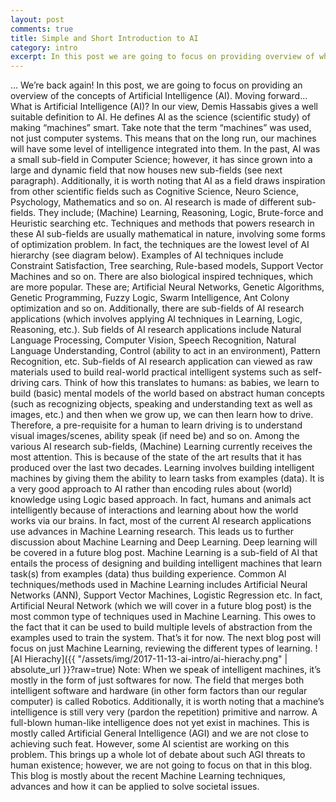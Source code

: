 ```yaml
---
layout: post
comments: true
title: Simple and Short Introduction to AI
category: intro
excerpt: In this post we are going to focus on providing overview of what AI is all about.
---
```


… We’re back again! In this post, we are going to focus on providing an overview of the concepts of Artificial Intelligence (AI).
Moving forward…
What is Artificial Intelligence (AI)?
In our view, Demis Hassabis gives a well suitable definition to AI. He defines AI as the science (scientific study) of making “machines” smart. Take note that the term “machines” was used, not just computer systems. This means that on the long run, our machines will have some level of intelligence integrated into them. In the past, AI was a small sub-field in Computer Science; however, it has since grown into a large and dynamic field that now houses new sub-fields (see next paragraph). Additionally, it is worth noting that AI as a field draws inspiration from other scientific fields such as Cognitive Science, Neuro Science, Psychology, Mathematics and so on.
AI research is made of different sub-fields. They include; (Machine) Learning, Reasoning, Logic, Brute-force and Heuristic searching etc. Techniques and methods that powers research in these AI sub-fields are usually mathematical in nature, involving some forms of optimization problem. In fact, the techniques are the lowest level of AI hierarchy (see diagram below). Examples of AI techniques include Constraint Satisfaction, Tree searching, Rule-based models, Support Vector Machines and so on. There are also biological inspired techniques, which are more popular. These are; Artificial Neural Networks, Genetic Algorithms, Genetic Programming, Fuzzy Logic, Swarm Intelligence, Ant Colony optimization and so on.
Additionally, there are sub-fields of AI research applications (which involves applying AI techniques in Learning, Logic, Reasoning, etc.). Sub fields of AI research applications include Natural Language Processing, Computer Vision, Speech Recognition, Natural Language Understanding, Control (ability to act in an environment), Pattern Recognition, etc.
Sub-fields of AI research application can viewed as raw materials used to build real-world practical intelligent systems such as self-driving cars. Think of how this translates to humans: as babies, we learn to build (basic) mental models of the world based on abstract human concepts (such as recognizing objects, speaking and understanding text as well as images, etc.) and then when we grow up, we can then learn how to drive. Therefore, a pre-requisite for a human to learn driving is to understand visual images/scenes, ability speak (if need be) and so on.
Among the various AI research sub-fields, (Machine) Learning currently receives the most attention. This is because of the state of the art results that it has produced over the last two decades. Learning involves building intelligent machines by giving them the ability to learn tasks from examples (data). It is a very good approach to AI rather than encoding rules about (world) knowledge using Logic based approach. In fact, humans and animals act intelligently because of interactions and learning about how the world works via our brains. In fact, most of the current AI research applications use advances in Machine Learning research. This leads us to further discussion about Machine Learning and Deep Learning. Deep learning will be covered in a future blog post.
Machine Learning is a sub-field of AI that entails the process of designing and building intelligent machines that learn task(s) from examples (data) thus building experience. Common AI techniques/methods used in Machine Learning includes Artificial Neural Networks (ANN), Support Vector Machines, Logistic Regression etc. In fact, Artificial Neural Network (which we will cover in a future blog post) is the most common type of techniques used in Machine Learning. This owes to the fact that it can be used to build multiple levels of abstraction from the examples used to train the system.
That’s it for now. The next blog post will focus on just Machine Learning, reviewing the different types of learning.
![AI Hierachy]({{ "/assets/img/2017-11-13-ai-intro/ai-hierachy.png" | absolute_url }}?raw=true)
Note:
When we speak of intelligent machines, it’s mostly in the form of just softwares for now. The field that merges both intelligent software and hardware (in other form factors than our regular computer) is called Robotics.
Additionally, it is worth noting that a machine’s intelligence is still very very (pardon the repetition) primitive and narrow. A full-blown human-like intelligence does not yet exist in machines. This is mostly called Artificial General Intelligence (AGI) and we are not close to achieving such feat. However, some AI scientist are working on this problem. This brings up a whole lot of debate about such AGI threats to human existence; however, we are not going to focus on that in this blog. This blog is mostly about the recent Machine Learning techniques, advances and how it can be applied to solve societal issues.


